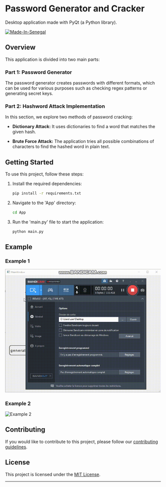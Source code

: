 # Password Generator and Cracker

Desktop application made with PyQt (a Python library).

[![Made-In-Senegal](https://github.com/GalsenDev221/made.in.senegal/blob/master/assets/badge.svg)](https://github.com/GalsenDev221/made.in.senegal)

## Overview

This application is divided into two main parts:

### Part 1: Password Generator

The password generator creates passwords with different formats, which can be used for various purposes such as checking regex patterns or generating secret keys.

### Part 2: Hashword Attack Implementation

In this section, we explore two methods of password cracking:

- **Dictionary Attack:** It uses dictionaries to find a word that matches the given hash.

- **Brute Force Attack:** The application tries all possible combinations of characters to find the hashed word in plain text.

## Getting Started

To use this project, follow these steps:

1. Install the required dependencies:

    ```bash
    pip install -r requirements.txt
    ```

2. Navigate to the 'App' directory:

    ```bash
    cd App
    ```

3. Run the 'main.py' file to start the application:

    ```bash
    python main.py
    ```

## Example

### Example 1

![Example 1](explication.gif)

### Example 2

![Example 2](explication2.gif)

## Contributing

If you would like to contribute to this project, please follow our [contributing guidelines](CONTRIBUTING.md).

## License

This project is licensed under the [MIT License](LICENSE).

---
